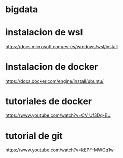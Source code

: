 # bigdata


# instalacion de wsl
https://docs.microsoft.com/es-es/windows/wsl/install

# Instalacion de docker 
https://docs.docker.com/engine/install/ubuntu/

# tutoriales de docker
https://www.youtube.com/watch?v=CV_Uf3Dq-EU

# tutorial de git 
https://www.youtube.com/watch?v=kEPF-MWGq1w
